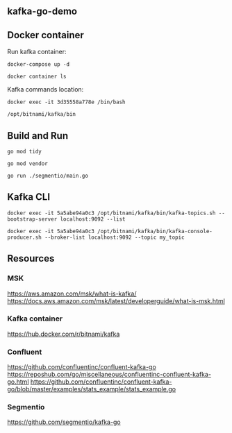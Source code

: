 kafka-go-demo
-----

## Docker container

Run kafka container:
```
docker-compose up -d

docker container ls
```

Kafka commands location:
```
docker exec -it 3d35558a778e /bin/bash

/opt/bitnami/kafka/bin
```

## Build and Run
```
go mod tidy

go mod vendor

go run ./segmentio/main.go
```

## Kafka CLI
```
docker exec -it 5a5abe94a0c3 /opt/bitnami/kafka/bin/kafka-topics.sh --bootstrap-server localhost:9092 --list

docker exec -it 5a5abe94a0c3 /opt/bitnami/kafka/bin/kafka-console-producer.sh --broker-list localhost:9092 --topic my_topic

```


## Resources

### MSK
https://aws.amazon.com/msk/what-is-kafka/
https://docs.aws.amazon.com/msk/latest/developerguide/what-is-msk.html


### Kafka container
https://hub.docker.com/r/bitnami/kafka


### Confluent
https://github.com/confluentinc/confluent-kafka-go
https://reposhub.com/go/miscellaneous/confluentinc-confluent-kafka-go.html
https://github.com/confluentinc/confluent-kafka-go/blob/master/examples/stats_example/stats_example.go


### Segmentio
https://github.com/segmentio/kafka-go
